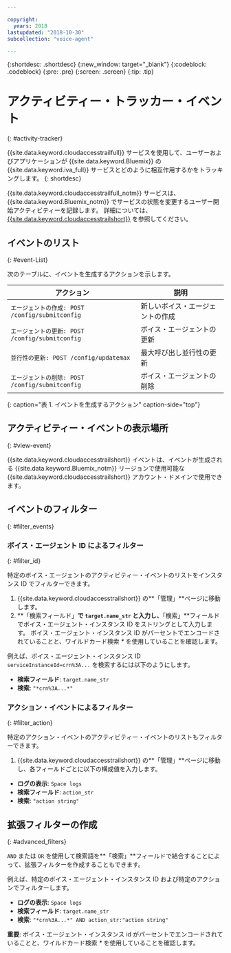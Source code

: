 ```yaml
---

copyright:
  years: 2018
lastupdated: "2018-10-30"
subcollection: "voice-agent"

---
```


{:shortdesc: .shortdesc}
{:new_window: target="_blank"}
{:codeblock: .codeblock}
{:pre: .pre}
{:screen: .screen}
{:tip: .tip}


# アクティビティー・トラッカー・イベント
{: #activity-tracker}

{{site.data.keyword.cloudaccesstrailfull}} サービスを使用して、ユーザーおよびアプリケーションが {{site.data.keyword.Bluemix}} の {{site.data.keyword.iva_full}} サービスとどのように相互作用するかをトラッキングします。
{: shortdesc}

{{site.data.keyword.cloudaccesstrailfull_notm}} サービスは、{{site.data.keyword.Bluemix_notm}} でサービスの状態を変更するユーザー開始アクティビティーを記録します。 詳細については、[{{site.data.keyword.cloudaccesstrailshort}}](/docs/services/cloud-activity-tracker?topic=cloud-activity-tracker-getting-started#getting-started) を参照してください。

## イベントのリスト
{: #event-List}

次のテーブルに、イベントを生成するアクションを示します。

|アクション| 説明 |
| --- | ---- |
| `エージェントの作成: POST /config/submitconfig` | 新しいボイス・エージェントの作成 |
| `エージェントの更新: POST /config/submitconfig` | ボイス・エージェントの更新 |
| `並行性の更新: POST /config/updatemax` | 最大呼び出し並行性の更新 |
| `エージェントの削除: POST /config/submitconfig` | ボイス・エージェントの削除 |
{: caption="表 1. イベントを生成するアクション" caption-side="top"}

## アクティビティー・イベントの表示場所
{: #view-event}

{{site.data.keyword.cloudaccesstrailshort}} イベントは、イベントが生成される {{site.data.keyword.Bluemix_notm}} リージョンで使用可能な {{site.data.keyword.cloudaccesstrailshort}} アカウント・ドメインで使用できます。

## イベントのフィルター
{: #filter_events}

### ボイス・エージェント ID によるフィルター
{: #filter_id}

特定のボイス・エージェントのアクティビティー・イベントのリストをインスタンス ID でフィルターできます。

1. {{site.data.keyword.cloudaccesstrailshort}} の**「管理」**ページに移動します。
2. **「検索フィールド」**で `target.name_str` と入力し、**「検索」**フィールドでボイス・エージェント・インスタンス ID をストリングとして入力します。 ボイス・エージェント・インスタンス ID がパーセントでエンコードされていることと、ワイルドカード検索 _*_ を使用していることを確認します。

例えば、ボイス・エージェント・インスタンス ID `serviceInstanceId=crn%3A...` を検索するには以下のようにします。

  * **検索フィールド**: `target.name_str`
  * **検索**: `"*crn%3A...*"`

### アクション・イベントによるフィルター
{: #filter_action}

特定のアクション・イベントのアクティビティー・イベントのリストもフィルターできます。

1. {{site.data.keyword.cloudaccesstrailshort}} の**「管理」**ページに移動し、各フィールドごとに以下の構成値を入力します。

  * **ログの表示**: `Space logs`
  * **検索フィールド**: `action_str`
  * **検索**: `"action string"`

## 拡張フィルターの作成
{: #advanced_filters}

`AND` または `OR` を使用して検索語を**「検索」**フィールドで結合することによって、拡張フィルターを作成することもできます。

例えば、特定のボイス・エージェント・インスタンス ID および特定のアクションでフィルターします。

* **ログの表示**: `Space logs`
* **検索フィールド**: `target.name_str`
* **検索**: `"*crn%3A...*" AND action_str:"action string"`

**重要**: ボイス・エージェント・インスタンス id がパーセントでエンコードされていることと、ワイルドカード検索 _*_ を使用していることを確認します。
